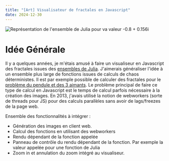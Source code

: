 ```yaml
---
title: "[Art] Visualisateur de fractales en Javascript"
date: 2024-12-30
---
```


![Représentation de l'ensemble de Julia pour va valeur -0.8 + 0.156i](https://fr.wikipedia.org/wiki/Ensemble_de_Julia#/media/Fichier:Julia-Menge_-0.8_0.156i.png "Ensemble [-0.8+0.156i] de Julia par PantheraLeo1359531 - Page Wikipedia des ensembles de Julia")

# Idée Générale

Il y a quelques années, je m'étais amusé à faire un visualiseur en Javascript des fractales issues des [ensembles de Julia](https://fr.wikipedia.org/wiki/Ensemble_de_Julia). J'aimerais généraliser l'idée à un ensemble plus large de fonctions issues de calculs de chaos déterministes. Il est par exemple possible de calculer des fractales pour le [problème du pendule et des 3 aimants](https://jacquet.xyz/fractales/). Le problème principal de faire ce type de calcul en Javascript est le temps de calcul parfois nécessaire à la création des images. En 2013, j'avais utilisé la notion de webworkers (sorte de threads pour JS) pour des calculs parallèles sans avoir de lags/freezes de la page web.

Ensemble des fonctionnalités à intégrer :
* Génération des images en client web.
* Calcul des fonctions en utilisant des webworkers
* Rendu dépendant de la fonction appelée
* Panneau de contrôle du rendu dépendant de la fonction. Par exemple la valeur appelée pour une fonction de Julia
* Zoom in et annulation du zoom intégré au visualiseur.